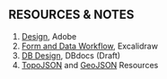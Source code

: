 ## RESOURCES & NOTES

1. [Design](https://xd.adobe.com/view/26c48557-3a9c-40c6-a370-f4af7991c47a-7397/screen/d04a4230-78b9-422f-8c13-142e609b13a8/specs/), Adobe
2. [Form and Data Workflow](https://app.excalidraw.com/l/2tVeGVHqKIQ/1ktf3ES2YYn), Excalidraw
3. [DB Design](https://dbdocs.io/deden/rtmis), DBdocs (Draft)
4. [TopoJSON](https://github.com/akvo/rtmis/blob/main/doc/kenya.topojson) and [GeoJSON](https://github.com/akvo/rtmis/blob/main/doc/kenya.geojson) Resources
